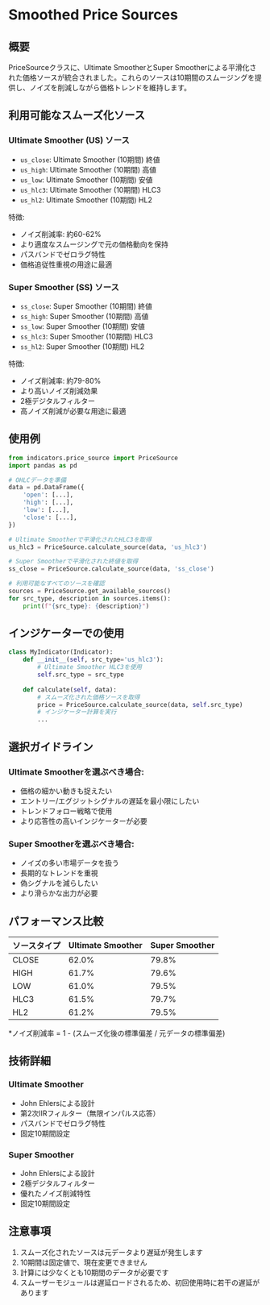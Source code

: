 # Smoothed Price Sources

## 概要
PriceSourceクラスに、Ultimate SmootherとSuper Smootherによる平滑化された価格ソースが統合されました。これらのソースは10期間のスムージングを提供し、ノイズを削減しながら価格トレンドを維持します。

## 利用可能なスムーズ化ソース

### Ultimate Smoother (US) ソース
- `us_close`: Ultimate Smoother (10期間) 終値
- `us_high`: Ultimate Smoother (10期間) 高値
- `us_low`: Ultimate Smoother (10期間) 安値
- `us_hlc3`: Ultimate Smoother (10期間) HLC3
- `us_hl2`: Ultimate Smoother (10期間) HL2

特徴:
- ノイズ削減率: 約60-62%
- より適度なスムージングで元の価格動向を保持
- パスバンドでゼロラグ特性
- 価格追従性重視の用途に最適

### Super Smoother (SS) ソース
- `ss_close`: Super Smoother (10期間) 終値
- `ss_high`: Super Smoother (10期間) 高値
- `ss_low`: Super Smoother (10期間) 安値
- `ss_hlc3`: Super Smoother (10期間) HLC3
- `ss_hl2`: Super Smoother (10期間) HL2

特徴:
- ノイズ削減率: 約79-80%
- より高いノイズ削減効果
- 2極デジタルフィルター
- 高ノイズ削減が必要な用途に最適

## 使用例

```python
from indicators.price_source import PriceSource
import pandas as pd

# OHLCデータを準備
data = pd.DataFrame({
    'open': [...],
    'high': [...],
    'low': [...],
    'close': [...],
})

# Ultimate Smootherで平滑化されたHLC3を取得
us_hlc3 = PriceSource.calculate_source(data, 'us_hlc3')

# Super Smootherで平滑化された終値を取得
ss_close = PriceSource.calculate_source(data, 'ss_close')

# 利用可能なすべてのソースを確認
sources = PriceSource.get_available_sources()
for src_type, description in sources.items():
    print(f"{src_type}: {description}")
```

## インジケーターでの使用

```python
class MyIndicator(Indicator):
    def __init__(self, src_type='us_hlc3'):
        # Ultimate Smoother HLC3を使用
        self.src_type = src_type
    
    def calculate(self, data):
        # スムーズ化された価格ソースを取得
        price = PriceSource.calculate_source(data, self.src_type)
        # インジケーター計算を実行
        ...
```

## 選択ガイドライン

### Ultimate Smootherを選ぶべき場合:
- 価格の細かい動きも捉えたい
- エントリー/エグジットシグナルの遅延を最小限にしたい
- トレンドフォロー戦略で使用
- より応答性の高いインジケーターが必要

### Super Smootherを選ぶべき場合:
- ノイズの多い市場データを扱う
- 長期的なトレンドを重視
- 偽シグナルを減らしたい
- より滑らかな出力が必要

## パフォーマンス比較

| ソースタイプ | Ultimate Smoother | Super Smoother |
|------------|------------------|----------------|
| CLOSE      | 62.0%           | 79.8%         |
| HIGH       | 61.7%           | 79.6%         |
| LOW        | 61.0%           | 79.5%         |
| HLC3       | 61.5%           | 79.7%         |
| HL2        | 61.2%           | 79.5%         |

*ノイズ削減率 = 1 - (スムーズ化後の標準偏差 / 元データの標準偏差)

## 技術詳細

### Ultimate Smoother
- John Ehlersによる設計
- 第2次IIRフィルター（無限インパルス応答）
- パスバンドでゼロラグ特性
- 固定10期間設定

### Super Smoother
- John Ehlersによる設計
- 2極デジタルフィルター
- 優れたノイズ削減特性
- 固定10期間設定

## 注意事項

1. スムーズ化されたソースは元データより遅延が発生します
2. 10期間は固定値で、現在変更できません
3. 計算には少なくとも10期間のデータが必要です
4. スムーザーモジュールは遅延ロードされるため、初回使用時に若干の遅延があります